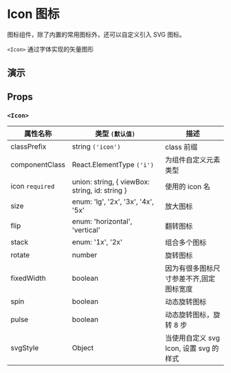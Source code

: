 # Icon 图标 [<i class="icon icon-edit2" ></i>](https://github.com/rsuite/rsuite.github.io/blob/master/src/components/icon/index.md)

图标组件，除了内置的常用图标外，还可以自定义引入 SVG 图标。

`<Icon>` 通过字体实现的矢量图形

## 演示

<!--{demo}-->

## Props

### `<Icon>`

| 属性名称        | 类型 `(默认值)`                                | 描述                                    |
| --------------- | ---------------------------------------------- | --------------------------------------- |
| classPrefix     | string `('icon')`                              | class 前缀                              |
| componentClass  | React.ElementType `('i')`                      | 为组件自定义元素类型                    |
| icon `required` | union: string, { viewBox: string, id: string } | 使用的 icon 名                          |
| size            | enum: 'lg', '2x', '3x', '4x', '5x'             | 放大图标                                |
| flip            | enum: 'horizontal', 'vertical'                 | 翻转图标                                |
| stack           | enum: '1x', '2x'                               | 组合多个图标                            |
| rotate          | number                                         | 旋转图标                                |
| fixedWidth      | boolean                                        | 因为有很多图标尺寸参差不齐,固定图标宽度 |
| spin            | boolean                                        | 动态旋转图标                            |
| pulse           | boolean                                        | 动态旋转图标，旋转 8 步                 |
| svgStyle        | Object                                         | 当使用自定义 svg Icon, 设置 svg 的样式  |
